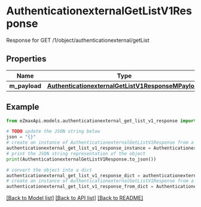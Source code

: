 # AuthenticationexternalGetListV1Response

Response for GET /1/object/authenticationexternal/getList

## Properties

Name | Type | Description | Notes
------------ | ------------- | ------------- | -------------
**m_payload** | [**AuthenticationexternalGetListV1ResponseMPayload**](AuthenticationexternalGetListV1ResponseMPayload.md) |  | 

## Example

```python
from eZmaxApi.models.authenticationexternal_get_list_v1_response import AuthenticationexternalGetListV1Response

# TODO update the JSON string below
json = "{}"
# create an instance of AuthenticationexternalGetListV1Response from a JSON string
authenticationexternal_get_list_v1_response_instance = AuthenticationexternalGetListV1Response.from_json(json)
# print the JSON string representation of the object
print(AuthenticationexternalGetListV1Response.to_json())

# convert the object into a dict
authenticationexternal_get_list_v1_response_dict = authenticationexternal_get_list_v1_response_instance.to_dict()
# create an instance of AuthenticationexternalGetListV1Response from a dict
authenticationexternal_get_list_v1_response_from_dict = AuthenticationexternalGetListV1Response.from_dict(authenticationexternal_get_list_v1_response_dict)
```
[[Back to Model list]](../README.md#documentation-for-models) [[Back to API list]](../README.md#documentation-for-api-endpoints) [[Back to README]](../README.md)


